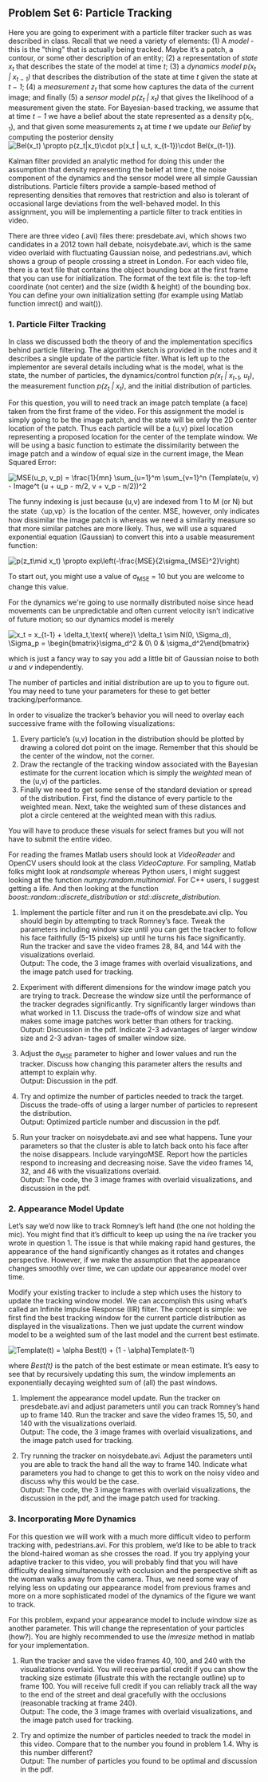 ## Problem Set 6: Particle Tracking
Here you are going to experiment with a particle filter tracker such as was described in class. Recall that we need a variety of elements: (1) A _model_ - this is the "thing" that is actually being tracked. Maybe it’s a patch, a contour, or some other description of an entity; (2) a representation of _state x<sub>t</sub>_ that describes the state of the model at time _t_; (3) a _dynamics model p(x<sub>t</sub> | x<sub>t − 1</sub>)_ that describes the distribution of the state at time _t_ given the state at _t − 1_; (4) a _measurement z<sub>t</sub>_ that some how captures the data of the current image; and finally (5) a _sensor model p(z<sub>t</sub> | x<sub>t</sub>)_ that gives the likelihood of a measurement given the state. For Bayesian-based tracking, we assume that at time _t − 1_ we have a belief about the state represented as a density p(x<sub>t-1</sub>), and that given some measurements z<sub>t</sub> at time _t_ we update our _Belief_ by computing the posterior density  
![Bel(x_t) \propto p(z_t|x_t)\cdot p(x_t | u_t, x_{t-1})\cdot Bel(x_{t-1})](https://render.githubusercontent.com/render/math?math=Bel(x_t)%20%5Cpropto%20p(z_t%7Cx_t)%5Ccdot%20p(x_t%20%7C%20u_t%2C%20x_%7Bt-1%7D)%5Ccdot%20Bel(x_%7Bt-1%7D)).

Kalman filter provided an analytic method for doing this under the assumption that density representing the belief at time _t_, the noise component of the dynamics and the sensor model were all simple Gaussian distributions. Particle filters provide a sample-based method of representing densities that removes that restriction and also is tolerant of occasional large deviations from the well-behaved model. In this assignment, you will be implementing a particle filter to track entities in video. 

There are three video (.avi) files there: presdebate.avi, which shows two candidates in a 2012 town hall debate, noisydebate.avi, which is the same video overlaid with fluctuating Gaussian noise, and pedestrians.avi, which shows a group of people crossing a street in London. For each video file, there is a text file that contains the object bounding box at the first frame that you can use for initialization. The format of the text file is: the top-left coordinate (not center) and the size (width & height) of the bounding box. You can define your own initialization setting (for example using Matlab function imrect() and wait()). 

### 1. Particle Filter Tracking
In class we discussed both the theory of and the implementation specifics behind particle filtering. The algorithm sketch is provided in the notes and it describes a single update of the particle filter. What is left up to the implementor are several details including what is the model, what is the state, the number of particles, the dynamics/control function _p(x<sub>t</sub> | x<sub>t-1</sub>, u<sub>t</sub>)_, the measurement function _p(z<sub>t</sub> | x<sub>t</sub>)_, and the initial distribution of particles. 

For this question, you will to need track an image patch template (a face) taken from the first frame of the video. For this assignment the model is simply going to be the image patch, and the state will be only the 2D center location of the patch. Thus each particle will be a (u,v) pixel location representing a proposed location for the center of the template window. We will be using a basic function to estimate the dissimilarity between the image patch and a window of equal size in the current image, the Mean Squared Error:  

![MSE(u_p, v_p) = \frac{1}{mn} \sum_{u=1}^m \sum_{v=1}^n (Template(u, v) - Image^t (u + u_p - m/2, v + v_p - n/2))^2](https://render.githubusercontent.com/render/math?math=MSE(u_p%2C%20v_p)%20%3D%20%5Cfrac%7B1%7D%7Bmn%7D%20%5Csum_%7Bu%3D1%7D%5Em%20%5Csum_%7Bv%3D1%7D%5En%20(Template(u%2C%20v)%20-%20Image%5Et%20(u%20%2B%20u_p%20-%20m%2F2%2C%20v%20%2B%20v_p%20-%20n%2F2))%5E2)

The funny indexing is just because (u,v) are indexed from 1 to M (or N) but the state〈up,vp〉is the location of the center. MSE, however, only indicates how dissimilar the image patch is whereas we need a similarity measure so that more similar patches are more likely. Thus, we will use a squared exponential equation (Gaussian) to convert this into a usable measurement function:  

![p(z_t\mid x_t) \propto exp\left(-\frac{MSE}{2\sigma_{MSE}^2}\right)](https://render.githubusercontent.com/render/math?math=p(z_t%5Cmid%20x_t)%20%5Cpropto%20exp%5Cleft(-%5Cfrac%7BMSE%7D%7B2%5Csigma_%7BMSE%7D%5E2%7D%5Cright))

To start out, you might use a value of σ<sub>MSE</sub> = 10 but you are welcome to change this value.  

For the dynamics we're going to use normally distributed noise since head movements can be unpredictable and often current velocity isn’t indicative of future motion; so our dynamics model is merely

![x_t = x_{t-1} + \delta_t,\text{ where}\ \delta_t \sim N(0, \Sigma_d), \Sigma_p = \begin{bmatrix}\sigma_d^2 & 0\\ 0 & \sigma_d^2\end{bmatrix}](https://render.githubusercontent.com/render/math?math=x_t%20%3D%20x_%7Bt-1%7D%20%2B%20%5Cdelta_t%2C%5Ctext%7B%20where%7D%5C%20%5Cdelta_t%20%5Csim%20N(0%2C%20%5CSigma_d)%2C%20%5CSigma_p%20%3D%20%5Cbegin%7Bbmatrix%7D%5Csigma_d%5E2%20%26%200%5C%5C%200%20%26%20%5Csigma_d%5E2%5Cend%7Bbmatrix%7D)

which is just a fancy way to say you add a little bit of Gaussian noise to both _u_ and _v_ independently.

The number of particles and initial distribution are up to you to figure out. You may need to tune your parameters for these to get better tracking/performance.

In order to visualize the tracker’s behavior you will need to overlay each successive frame with the following visualizations:

1. Every particle’s (u,v) location in the distribution should be plotted by drawing a colored dot point on the image. Remember that this should be the center of the window, not the corner.
2. Draw the rectangle of the tracking window associated with the Bayesian estimate for the current location which is simply the _weighted_ mean of the (u,v) of the particles.
3. Finally we need to get some sense of the standard deviation or spread of the distribution. First, find the distance of every particle to the weighted mean. Next, take the weighted sum of these distances and plot a circle centered at the weighted mean with this radius.

You will have to produce these visuals for select frames but you will not have to submit the entire video.  

For reading the frames Matlab users should look at _VideoReader_ and OpenCV users should look at the class _VideoCapture_. For sampling, Matlab folks might look at _randsample_ whereas Python users, I might suggest looking at the function _numpy.random.multinomial_. For C++ users, I suggest getting a life. And then looking at the function _boost::random::discrete\_distribution_ or _std::discrete\_distribution_.

1. Implement the particle filter and run it on the presdebate.avi clip. You should begin by attempting to track Romney’s face. Tweak the parameters including window size until you can get the tracker to follow his face faithfully (5-15 pixels) up until he turns his face significantly. Run the tracker and save the video frames 28, 84, and 144 with the visualizations overlaid.  
Output: The code, the 3 image frames with overlaid visualizations, and the image patch used for tracking.

2. Experiment with different dimensions for the window image patch you are trying to track. Decrease the window size until the performance of the tracker degrades significantly. Try significantly larger windows than what worked in 1.1. Discuss the trade-offs of window size and what makes some image patches work better than others for tracking.  
Output: Discussion in the pdf. Indicate 2-3 advantages of larger window size and 2-3 advan- tages of smaller window size.

3. Adjust the σ<sub>MSE</sub> parameter to higher and lower values and run the tracker. Discuss how changing this parameter alters the results and attempt to explain why.  
Output: Discussion in the pdf.

4. Try and optimize the number of particles needed to track the target. Discuss the trade-offs of using a larger number of particles to represent the distribution.  
Output: Optimized particle number and discussion in the pdf.

5. Run your tracker on noisydebate.avi and see what happens. Tune your parameters so that the cluster is able to latch back onto his face after the noise disappears. Include varyingσMSE. Report how the particles respond to increasing and decreasing noise. Save the video frames 14, 32, and 46 with the visualizations overlaid.  
Output: The code, the 3 image frames with overlaid visualizations, and discussion in the pdf.

### 2. Appearance Model Update
Let’s say we’d now like to track Romney’s left hand (the one not holding the mic). You might find that it’s difficult to keep up using the na ̈ıve tracker you wrote in question 1. The issue is that while making rapid hand gestures, the appearance of the hand significantly changes as it rotates and changes perspective. However, if we make the assumption that the appearance changes smoothly over time, we can update our appearance model over time.  

Modify your existing tracker to include a step which uses the history to update the tracking window model. We can accomplish this using what’s called an Infinite Impulse Response (IIR) filter. The concept is simple: we first find the best tracking window for the current particle distribution as displayed in the visualizations. Then we just update the current window model to be a weighted sum of the last model and the current best estimate.  

![Template(t) = \alpha Best(t) + (1 - \alpha)Template(t-1)](https://render.githubusercontent.com/render/math?math=Template(t)%20%3D%20%5Calpha%20Best(t)%20%2B%20(1%20-%20%5Calpha)Template(t-1))

where _Best(t)_ is the patch of the best estimate or mean estimate. It’s easy to see that by recursively updating this sum, the window implements an exponentially decaying weighted sum of (all) the past windows.

1. Implement the appearance model update. Run the tracker on presdebate.avi and adjust parameters until you can track Romney’s hand up to frame 140. Run the tracker and save the video frames 15, 50, and 140 with the visualizations overlaid.  
Output: The code, the 3 image frames with overlaid visualizations, and the image patch used for tracking.

2. Try running the tracker on noisydebate.avi. Adjust the parameters until you are able to track the hand all the way to frame 140. Indicate what parameters you had to change to get this to work on the noisy video and discuss why this would be the case.  
Output: The code, the 3 image frames with overlaid visualizations, the discussion in the pdf, and the image patch used for tracking.

### 3. Incorporating More Dynamics
For this question we will work with a much more difficult video to perform tracking with, pedestrians.avi. For this problem, we’d like to be able to track the blond-haired woman as she crosses the road. If you try applying your adaptive tracker to this video, you will probably find that you will have difficulty dealing simultaneously with occlusion and the perspective shift as the woman walks away from the camera. Thus, we need some way of relying less on updating our appearance model from previous frames and more on a more sophisticated model of the dynamics of the figure we want to track.  

For this problem, expand your appearance model to include window size as another parameter. This will change the representation of your particles (how?). You are highly recommended to use the _imresize_ method in matlab for your implementation.  

1. Run the tracker and save the video frames 40, 100, and 240 with the visualizations overlaid. You will receive partial credit if you can show the tracking size estimate (illustrate this with the rectangle outline) up to frame 100. You will receive full credit if you can reliably track all the way to the end of the street and deal gracefully with the occlusions (reasonable tracking at frame 240).  
Output: The code, the 3 image frames with overlaid visualizations, and the image patch used for tracking.

2. Try and optimize the number of particles needed to track the model in this video. Compare that to the number you found in problem 1.4. Why is this number different?  
Output: The number of particles you found to be optimal and discussion in the pdf.
